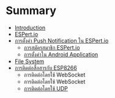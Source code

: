 # Summary

* [Introduction](README.md)
* [ESPert.io](chapter1.md)
* [การตั้งค่า Push Notification ใน ESPert.io](pushnotification_md.md)
   * [การสมัครสมาชิก ESPert.io](espertio.md)
   * [การตั้งค่าใน Android Application](espertio_android_application.md)
* [File System](file_system.md)
* [การติดต่อสื่อสารกับ ESP8266](esp8266-communication.md)
   * การติดต่อโดยใช้ WebSocket
   * การติดต่อโดยใช้ WebSocket
   * [การติดต่อโดยใช้ UDP](esp8266-communication-udp.md)

